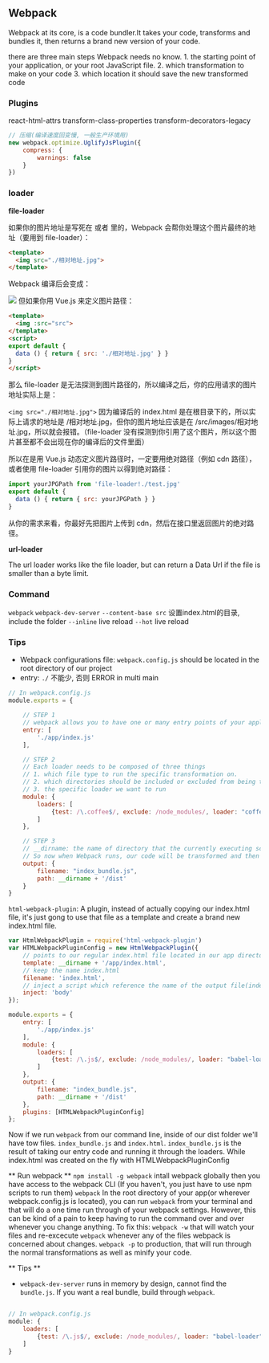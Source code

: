## Webpack

Webpack at its core, is a code bundler.It takes your code, transforms and bundles it, then returns a brand new version of your code.

there are three main steps Webpack needs no know.
	1. the starting point of your application, or your root JavaScript file.
	2. which transformation to make on your code
	3. which location it should save the new transformed code

### Plugins

react-html-attrs
transform-class-properties
transform-decorators-legacy

```js
// 压缩(编译速度回变慢, 一般生产环境用)
new webpack.optimize.UglifyJsPlugin({
	compress: {
		warnings: false
	}
})
```

### loader

**file-loader**

如果你的图片地址是写死在 <template></template> 或者 <style></style> 里的，Webpack 会帮你处理这个图片最终的地址（要用到 file-loader）：
```html
<template>
  <img src="./相对地址.jpg">
</template>
```
Webpack 编译后会变成：

<img src="/绝对地址.jpg">
但如果你用 Vue.js 来定义图片路径：

```html
<template>
  <img :src="src">
</template>
<script>
export default {
  data () { return { src: './相对地址.jpg' } }
}
</script>
```
那么 file-loader 是无法探测到图片路径的，所以编译之后，你的应用请求的图片地址实际上是：

`<img src="./相对地址.jpg">`
因为编译后的 index.html 是在根目录下的，所以实际上请求的地址是 /相对地址.jpg，但你的图片地址应该是在 /src/images/相对地址.jpg，所以就会报错。（file-loader 没有探测到你引用了这个图片，所以这个图片甚至都不会出现在你的编译后的文件里面）

所以在是用 Vue.js 动态定义图片路径时，一定要用绝对路径（例如 cdn 路径），或者使用 file-loader 引用你的图片以得到绝对路径：
```js
import yourJPGPath from 'file-loader!./test.jpg'
export default {
  data () { return { src: yourJPGPath } }
}
```
从你的需求来看，你最好先把图片上传到 cdn，然后在接口里返回图片的绝对路径。

**url-loader**

The url loader works like the file loader, but can return a Data Url if the file is smaller than a byte limit.



### Command

`webpack`
`webpack-dev-server`
`--content-base src` 设置index.html的目录, include the folder
`--inline` live reload
`--hot` live reload

### Tips

- Webpack configurations file: `webpack.config.js` should be located in the root directory of our project
- entry: `./` 不能少, 否则 ERROR in multi main


```js
// In webpack.config.js
module.exports = {

	// STEP 1
	// webpack allows you to have one or many entry points of your application. if you just have one, you can just use a string.If you have more, you can use an array.
	entry: [
		'./app/index.js'
	],

	// STEP 2
	// Each loader needs to be composed of three things
	// 1. which file type to run the specific transformation on.
	// 2. which directories should be included or excluded from being transformed.
	// 3. the specific loader we want to run
	module: {
		loaders: [
			{test: /\.coffee$/, exclude: /node_modules/, loader: "coffee-loader"}
		]
	},

	// STEP 3
	// __dirname: the name of directory that the currently executing script resides in
	// So now when Webpack runs, our code will be transformed and then can be referenced at ourApp/dist/index_bundle.js
	output: {
		filename: "index_bundle.js",
		path: __dirname + '/dist'
	}
}

```

`html-webpack-plugin`: A plugin,  instead of actually copying our index.html file, it's just gong to use that file as a template and create a brand new index.html file.

```js
var HtmlWebpackPlugin = require('html-webpack-plugin')
var HTMLWebpackPluginConfig = new HtmlWebpackPlugin({
	// points to our regular index.html file located in our app directory
	template: __dirname + '/app/index.html',
	// keep the name index.html
	filename: 'index.html',
	// inject a script which reference the name of the output file(index_bundle.js) and put it in the body of this newly created HTML file
	inject: 'body'
});

module.exports = {
	entry: [
		'./app/index.js'
	],
	module: {
		loaders: [
			{test: /\.js$/, exclude: /node_modules/, loader: "babel-loader"}
		]
	},
	output: {
		filename: "index_bundle.js",
		path: __dirname + '/dist'
	},
	plugins: [HTMLWebpackPluginConfig]
};


```

Now if we run `webpack` from our command line, inside of our dist folder we'll have tow files. `index_bundle.js` and `index.html`.
`index_bundle.js` is the result of taking our entry code and running it through the loaders. While index.html was created on the fly with HTMLWebpackPluginConfig

** Run webpack **
`npm install -g webpack` intall webpack globally then you have access to the webpack CLI (If you haven't, you just have to use npm scripts to run them)
`webpack` In the root directory of your app(or wherever webpack.config.js is located), you can run `webpack` from your terminal and that will do a one time run through of your webpack settings.
However, this can be kind of a pain to keep having to run the command over and over whenever you change anything. To fix this:
`webpack -w` that will watch your files and re-excecute `webpack` whenever any of the files webpack is concerned about changes.
`webpack -p` to production, that will run through the normal transformations as well as minify your code.


** Tips **
- `webpack-dev-server` runs in memory by design, cannot find the `bundle.js`. If you want a real bundle, build through `webpack`.

```js

// In webpack.config.js
module: {
	loaders: [
		{test: /\.js$/, exclude: /node_modules/, loader: "babel-loader"}
	]
}

```
